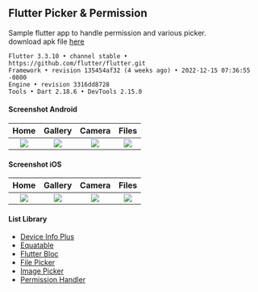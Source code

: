 ## Flutter Picker & Permission ##

Sample flutter app to handle permission and various picker.  
download apk file [here](https://www.dropbox.com/s/mob3z6j5crveiuf)  

```
Flutter 3.3.10 • channel stable • https://github.com/flutter/flutter.git
Framework • revision 135454af32 (4 weeks ago) • 2022-12-15 07:36:55 -0800
Engine • revision 3316dd8728
Tools • Dart 2.18.6 • DevTools 2.15.0
```

#### Screenshot Android ####
| Home | Gallery | Camera | Files |
| :---: | :---: | :---: | :---: |
| ![](https://images2.imgbox.com/53/f1/ovE4Ep0p_o.png) | ![](https://images2.imgbox.com/b2/23/rKeM94OY_o.png) | ![](https://images2.imgbox.com/9e/d0/sW19SFxo_o.png) | ![](https://images2.imgbox.com/41/22/e2iQW9mT_o.png) |

#### Screenshot iOS ####
| Home | Gallery | Camera | Files |
| :---: | :---: | :---: | :---: |
| ![](https://images2.imgbox.com/fc/48/tH4BCi8D_o.png) | ![](https://images2.imgbox.com/3d/9b/xZF4zNNB_o.png) | ![](https://images2.imgbox.com/be/ea/ip1sIBHA_o.png) | ![](https://images2.imgbox.com/67/02/3pm9pd3K_o.png) |

#### List Library ####
- [Device Info Plus](https://pub.dev/packages/device_info_plus)
- [Equatable](https://pub.dev/packages/equatable)
- [Flutter Bloc](https://pub.dev/packages/flutter_bloc)
- [File Picker](https://pub.dev/packages/file_picker)
- [Image Picker](https://pub.dev/packages/image_picker)
- [Permission Handler](https://pub.dev/packages/permission_handler)
